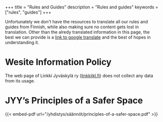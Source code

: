 +++
title = "Rules and Guides"
description = "Rules and guides"
keywords = ["rules", "guides"]
+++

Unfortunately we don't have the resources to translate all our rules and guides
from Finnish, while also making sure no content gets lost in translation. Other
than the alredy translated information in this page, the best we can provide is
a [link to google translate](https://linkkijkl-fi.translate.goog/yhdistys/s%C3%A4%C3%A4nn%C3%B6t/?_x_tr_sl=fi&_x_tr_tl=en&_x_tr_hl=en&_x_tr_pto=wapp)
and the best of hopes in understanding it.


# Wesite Information Policy

The web page of Linkki Jyväskylä ry ([linkkijkl.fi]()) does not collect any data from its usage.


# JYY’s Principles of a Safer Space

{{< embed-pdf url="/yhdistys/säännöt/principles-of-a-safer-space.pdf" >}}